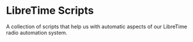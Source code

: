 # LibreTime Scripts #
A collection of scripts that help us with automatic aspects of our LibreTime radio automation system.